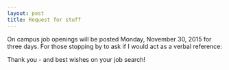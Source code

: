 ```yaml
---
layout: post
title: Request for stuff
---
```


On campus job openings will be posted Monday, November 30, 2015 for three days. 
For those stopping by to ask if I would act as a verbal reference:

Thank you - and best wishes on your job search!